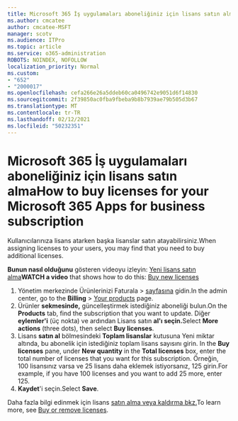 ```yaml
---
title: Microsoft 365 İş uygulamaları aboneliğiniz için lisans satın alma
ms.author: cmcatee
author: cmcatee-MSFT
manager: scotv
ms.audience: ITPro
ms.topic: article
ms.service: o365-administration
ROBOTS: NOINDEX, NOFOLLOW
localization_priority: Normal
ms.custom:
- "652"
- "2000017"
ms.openlocfilehash: cefa266e26a5ddeb60ca0496742e9051d6f14830
ms.sourcegitcommit: 2f39850ac0fba9fbeba9b8b7939ae79b505d3b67
ms.translationtype: MT
ms.contentlocale: tr-TR
ms.lasthandoff: 02/12/2021
ms.locfileid: "50232351"
---
```

# <a name="how-to-buy-licenses-for-your-microsoft-365-apps-for-business-subscription"></a><span data-ttu-id="9e638-102">Microsoft 365 İş uygulamaları aboneliğiniz için lisans satın alma</span><span class="sxs-lookup"><span data-stu-id="9e638-102">How to buy licenses for your Microsoft 365 Apps for business subscription</span></span>

<span data-ttu-id="9e638-103">Kullanıcılarınıza lisans atarken başka lisanslar satın atayabilirsiniz.</span><span class="sxs-lookup"><span data-stu-id="9e638-103">When assigning licenses to your users, you may find that you need to buy additional licenses.</span></span>

<span data-ttu-id="9e638-104">**Bunun nasıl olduğunu** gösteren videoyu izleyin: [Yeni lisans satın alma](https://go.microsoft.com/fwlink/p/?linkid=2154857)</span><span class="sxs-lookup"><span data-stu-id="9e638-104">**WATCH a video** that shows how to do this: [Buy new licenses](https://go.microsoft.com/fwlink/p/?linkid=2154857)</span></span>
  
1. <span data-ttu-id="9e638-105">Yönetim merkezinde Ürünlerinizi Faturala   >  [sayfasına](https://go.microsoft.com/fwlink/p/?linkid=842054) gidin.</span><span class="sxs-lookup"><span data-stu-id="9e638-105">In the admin center, go to the **Billing** > [Your products](https://go.microsoft.com/fwlink/p/?linkid=842054) page.</span></span>
2. <span data-ttu-id="9e638-106">Ürünler **sekmesinde,** güncelleştirmek istediğiniz aboneliği bulun.</span><span class="sxs-lookup"><span data-stu-id="9e638-106">On the **Products** tab, find the subscription that you want to update.</span></span> <span data-ttu-id="9e638-107">Diğer **eylemler'i** (üç nokta) ve ardından Lisans satın **al'ı seçin.**</span><span class="sxs-lookup"><span data-stu-id="9e638-107">Select **More actions** (three dots), then select **Buy licenses**.</span></span>
3. <span data-ttu-id="9e638-108">Lisans **satın al** bölmesindeki **Toplam lisanslar** kutusuna Yeni miktar altında, bu abonelik için istediğiniz toplam lisans sayısını girin. </span><span class="sxs-lookup"><span data-stu-id="9e638-108">In the **Buy licenses** pane, under **New quantity** in the **Total licenses** box, enter the total number of licenses that you want for this subscription.</span></span> <span data-ttu-id="9e638-109">Örneğin, 100 lisansınız varsa ve 25 lisans daha eklemek istiyorsanız, 125 girin.</span><span class="sxs-lookup"><span data-stu-id="9e638-109">For example, if you have 100 licenses and you want to add 25 more, enter 125.</span></span>
4. <span data-ttu-id="9e638-110">**Kaydet**'i seçin.</span><span class="sxs-lookup"><span data-stu-id="9e638-110">Select **Save**.</span></span>

<span data-ttu-id="9e638-111">Daha fazla bilgi edinmek için lisans [satın alma veya kaldırma bkz.](https://docs.microsoft.com/microsoft-365/commerce/licenses/buy-licenses)</span><span class="sxs-lookup"><span data-stu-id="9e638-111">To learn more, see [Buy or remove licenses](https://docs.microsoft.com/microsoft-365/commerce/licenses/buy-licenses).</span></span>